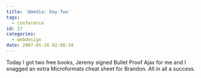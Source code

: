 ```yaml
---
title: '@media: Day Two'
tags:
  - conference
id: 27
categories:
  - webdesign
date: 2007-05-26 02:08:34
---
```


Today I got two free books, Jeremy signed Bullet Proof Ajax for me and I snagged an extra Microformats cheat sheet for Brandon.  All in all a success.

